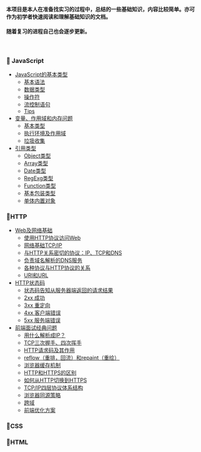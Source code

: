 #### 本项目是本人在准备找实习的过程中，总结的一些基础知识，内容比较简单。亦可作为初学者快速阅读和理解基础知识的文档。

#### 随着复习的进程自己也会逐步更新。
<br>

###  :dolphin: JavaScript
+ [JavaScript的基本类型](./JavaScript/数据类型.md)
  + [基本语法](./JavaScript/数据类型.md#boat基本语法)
  + [数据类型](./JavaScript/数据类型.md#rocket数据类型)
  + [操作符](./JavaScript/数据类型.md#car操作符)
  + [流控制语句](./JavaScript/数据类型.md#airplane流控制语句)
  + [Tips](./JavaScript/数据类型.md#trucktips)
+ [变量、作用域和内存问题](./JavaScript/变量、作用域和内存问题.md)
  + [基本类型]()
  + [执行环境及作用域]()
  + [垃圾收集]()
+ [引用类型](./JavaScript/引用类型.md)
  + [Object类型]()
  + [Array类型]()
  + [Date类型]()
  + [RegExg类型]()
  + [Function类型]()
  + [基本包装类型]()
  + [单体内置对象]()



### :goat:HTTP

+ [Web及网络基础](./Http/Web及网络基础.md)
  + [使用HTTP协议访问Web](./Http/Web及网络基础.md#boat使用http协议访问web)
  + [网络基础TCP/IP](./Http/Web及网络基础.md#rocket网络基础tcpip)
  + [与HTTP关系密切的协议：IP、TCP和DNS](./Http/Web及网络基础.md#car与http关系密切的协议iptcp和dns)
  + [负责域名解析的DNS服务](./Http/Web及网络基础.md#airplane负责域名解析的dns服务)
  + [各种协议与HTTP协议的关系](./Http/Web及网络基础.md#truck各种协议与http协议的关系)
  + [URI和URL](./Http/Web及网络基础.md#bullettrain_fronturi和url)
+ [HTTP状态码](./Http/HTTP状态码.md)
  + [状态码告知从服务器端返回的请求结果](https://github.com/kelosun/Front-End-Notes/blob/master/Http/HTTP%E7%8A%B6%E6%80%81%E7%A0%81.md#boat%E7%8A%B6%E6%80%81%E7%A0%81%E5%91%8A%E7%9F%A5%E4%BB%8E%E6%9C%8D%E5%8A%A1%E5%99%A8%E7%AB%AF%E8%BF%94%E5%9B%9E%E7%9A%84%E8%AF%B7%E6%B1%82%E7%BB%93%E6%9E%9C)
  + [2xx 成功](https://github.com/kelosun/Front-End-Notes/blob/master/Http/HTTP%E7%8A%B6%E6%80%81%E7%A0%81.md#rocket2xx-%E6%88%90%E5%8A%9F)
  + [3xx 重定向](https://github.com/kelosun/Front-End-Notes/blob/master/Http/HTTP%E7%8A%B6%E6%80%81%E7%A0%81.md#car3xx-%E9%87%8D%E5%AE%9A%E5%90%91)
  + [4xx 客户端错误](https://github.com/kelosun/Front-End-Notes/blob/master/Http/HTTP%E7%8A%B6%E6%80%81%E7%A0%81.md#airplane4xx-%E5%AE%A2%E6%88%B7%E7%AB%AF%E9%94%99%E8%AF%AF)
  + [5xx 服务端错误](https://github.com/kelosun/Front-End-Notes/blob/master/Http/HTTP%E7%8A%B6%E6%80%81%E7%A0%81.md#truck5xx-%E6%9C%8D%E5%8A%A1%E7%AB%AF%E9%94%99%E8%AF%AF)
+ [前端面试经典问题](./Http/HTTP前端面试.md)
  + [用什么解析成IP？](https://github.com/kelosun/Front-End-Notes/blob/master/Http/HTTP%E5%89%8D%E7%AB%AF%E9%9D%A2%E8%AF%95.md#dolls%E7%94%A8%E4%BB%80%E4%B9%88%E8%A7%A3%E6%9E%90%E6%88%90ip)
  + [TCP三次握手、四次挥手](https://github.com/kelosun/Front-End-Notes/blob/master/Http/HTTP%E5%89%8D%E7%AB%AF%E9%9D%A2%E8%AF%95.md#cameratcp%E4%B8%89%E6%AC%A1%E6%8F%A1%E6%89%8B%E5%9B%9B%E6%AC%A1%E6%8C%A5%E6%89%8B)
  + [HTTP请求码及其作用](https://github.com/kelosun/Front-End-Notes/blob/master/Http/HTTP%E5%89%8D%E7%AB%AF%E9%9D%A2%E8%AF%95.md#loophttp%E7%8A%B6%E6%80%81%E7%A0%81%E5%8F%8A%E5%85%B6%E4%BD%9C%E7%94%A8)
  + [reflow（重排，回流）和repaint（重绘）](https://github.com/kelosun/Front-End-Notes/blob/master/Http/HTTP%E5%89%8D%E7%AB%AF%E9%9D%A2%E8%AF%95.md#gunreflow%E9%87%8D%E6%8E%92%E5%9B%9E%E6%B5%81%E5%92%8Crepaint%E9%87%8D%E7%BB%98)
  + [浏览器缓存机制](https://github.com/kelosun/Front-End-Notes/blob/master/Http/HTTP%E5%89%8D%E7%AB%AF%E9%9D%A2%E8%AF%95.md#trophy%E6%B5%8F%E8%A7%88%E5%99%A8%E7%BC%93%E5%AD%98%E6%9C%BA%E5%88%B6)
  + [HTTP和HTTPS的区别](https://github.com/kelosun/Front-End-Notes/blob/master/Http/HTTP%E5%89%8D%E7%AB%AF%E9%9D%A2%E8%AF%95.md#darthttp%E5%92%8Chttps%E7%9A%84%E5%8C%BA%E5%88%AB)
  + [如何从HTTP切换到HTTPS](https://github.com/kelosun/Front-End-Notes/blob/master/Http/HTTP%E5%89%8D%E7%AB%AF%E9%9D%A2%E8%AF%95.md#musical_score%E5%A6%82%E4%BD%95%E4%BB%8Ehttp%E5%88%87%E6%8D%A2%E5%88%B0https)
  + [TCP/IP四层协议体系结构](https://github.com/kelosun/Front-End-Notes/blob/master/Http/HTTP%E5%89%8D%E7%AB%AF%E9%9D%A2%E8%AF%95.md#clappertcpip%E5%9B%9B%E5%B1%82%E5%8D%8F%E8%AE%AE%E4%BD%93%E7%B3%BB%E7%BB%93%E6%9E%84)
  + [浏览器同源策略](https://github.com/kelosun/Front-End-Notes/blob/master/Http/HTTP%E5%89%8D%E7%AB%AF%E9%9D%A2%E8%AF%95.md#bento%E6%B5%8F%E8%A7%88%E5%99%A8%E5%90%8C%E6%BA%90%E7%AD%96%E7%95%A5)
  + [跨域](https://github.com/kelosun/Front-End-Notes/blob/master/Http/HTTP%E5%89%8D%E7%AB%AF%E9%9D%A2%E8%AF%95.md#lemon%E8%B7%A8%E5%9F%9F)
  + [前端优化方案](https://github.com/kelosun/Front-End-Notes/blob/master/Http/HTTP%E5%89%8D%E7%AB%AF%E9%9D%A2%E8%AF%95.md#house%E9%87%8D%E7%94%B3%E4%BA%8612%E5%85%B3%E4%BA%8E%E9%A1%B5%E9%9D%A2%E6%80%A7%E8%83%BD%E4%BC%98%E5%8C%96%E7%9A%84%E9%97%AE%E9%A2%98%E5%B9%B6%E6%89%A9%E5%B1%95%E5%89%8D%E7%AB%AF%E4%BC%98%E5%8C%96%E6%96%B9%E6%A1%88%E7%A7%BB%E5%8A%A8%E7%AB%AF%E4%BC%98%E5%8C%96%E6%96%B9%E6%A1%88%E9%9D%A2%E8%AF%95%E5%B8%B8%E8%80%83%E5%90%8C%E6%97%B6%E8%BF%98%E4%BC%9A%E9%92%88%E5%AF%B9%E5%85%B6%E4%B8%AD%E6%9F%90%E4%BA%9B%E6%96%B9%E6%A1%88%E6%B7%B1%E5%85%A5)



###  :foggy:CSS



### :poodle:HTML